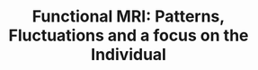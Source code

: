 ---
title: "Functional MRI: Patterns, Fluctuations and a focus on the Individual"
project_id: 
conf_date: 2009-02-06
conference_id: ""
presenters:
   - peter_bandettini
summary: "Talk to French Embassy contingent"
file: /assets/presentations/
filename: 
layout: presentation
---